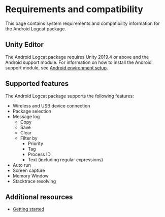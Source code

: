 # Requirements and compatibility

This page contains system requirements and compatibility information for the Android Logcat package.

## Unity Editor

The Android Logcat package requires Unity 2019.4 or above and the Android support module. For information on how to install the Android support module, see [Android environment setup](https://docs.unity3d.com/Manual/android-sdksetup.html).

## Supported features

The Android Logcat package supports the following features:

* Wireless and USB device connection
* Package selection
* Message log
  * Copy
  * Save
  * Clear
  * Filter by
    * Priority
    * Tag
    * Process ID
    * Text (including regular expressions)
* Auto run
* Screen capture
* Memory Window
* Stacktrace resolving

## Additional resources

* [Getting started](getting-started.md)


